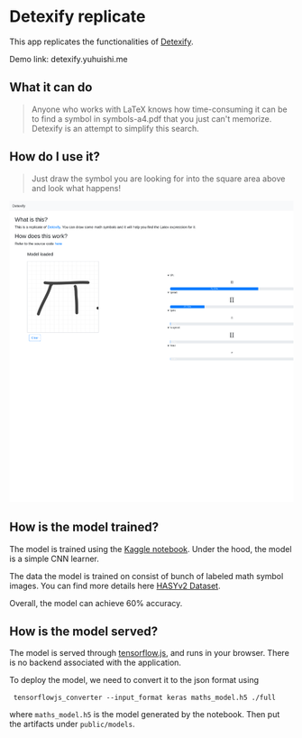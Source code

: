 # Detexify replicate

This app replicates the functionalities of [Detexify](https://detexify.kirelabs.org/classify.html).

Demo link: detexify.yuhuishi.me

## What it can do 

>  Anyone who works with LaTeX knows how time-consuming it can be to find a symbol in symbols-a4.pdf that you just can't memorize. Detexify is an attempt to simplify this search. 

## How do I use it?

>  Just draw the symbol you are looking for into the square area above and look what happens! 

![](docs/screenshot.png)

## How is the model trained?

The model is trained using the [Kaggle notebook](https://www.kaggle.com/dayeye2006/cnn-image-classification-hasyv2).
Under the hood, the model is a simple CNN learner. 

The data the model is trained on consist of bunch of labeled math symbol images. You can find more details here [HASYv2 Dataset](https://www.kaggle.com/martinthoma/hasyv2-dataset-friend-of-mnist).

Overall, the model can achieve 60% accuracy.

## How is the model served?

The model is served through [tensorflow.js](https://www.tensorflow.org/js), and runs in your browser. There is no backend associated with the application. 

To deploy the model, we need to convert it to the json format using
```
 tensorflowjs_converter --input_format keras maths_model.h5 ./full
```
where `maths_model.h5` is the model generated by the notebook.
Then put the artifacts under `public/models`.